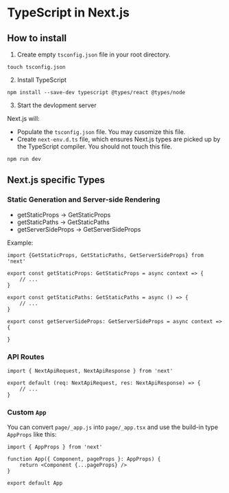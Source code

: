 # TypeScript in Next.js

## How to install

1. Create empty `tsconfig.json` file in your root directory.

```
touch tsconfig.json
```

2. Install TypeScript

```
npm install --save-dev typescript @types/react @types/node
```

3. Start the devlopment server

Next.js will:

- Populate the `tsconfig.json` file. You may cusomize this file.
- Create `next-env.d.ts` file, which ensures Next.js types are picked up by the TypeScript compiler. You should not touch this file.

```
npm run dev
```

## Next.js specific Types

### Static Generation and Server-side Rendering

- getStaticProps -> GetStaticProps
- getStaticPaths -> GetStaticPaths
- getServerSideProps -> GetServerSideProps

Example:

```
import {GetStaticProps, GetStaticPaths, GetServerSideProps} from 'next'

export const getStaticProps: GetStaticProps = async context => {
    // ...
}

export const getStaticPaths: GetStaticPaths = async () => {
    // ...
}

export const getServerSideProps: GetServerSideProps = async context => {

}

```

### API Routes

```
import { NextApiRequest, NextApiResponse } from 'next'

export default (req: NextApiRequest, res: NextApiResponse) => {
    // ...
}

```

### Custom `App`

You can convert `page/_app.js` into `page/_app.tsx` and use the build-in type `AppProps` like this:

```
import { AppProps } from 'next'

function App({ Component, pageProps }: AppProps) {
    return <Component {...pageProps} />
}

export default App


```
